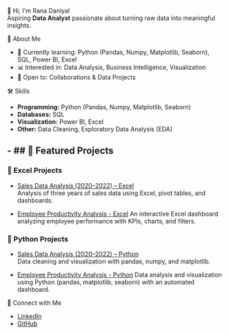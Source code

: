 👋 Hi, I'm Rana Daniyal  
Aspiring **Data Analyst** passionate about turning raw data into meaningful insights.  

🚀 About Me  
- 🌱 Currently learning: Python (Pandas, Numpy, Matplotlib, Seaborn), SQL, Power BI, Excel  
- 📊 Interested in: Data Analysis, Business Intelligence, Visualization  
- 🤝 Open to: Collaborations & Data Projects

🛠️ Skills  
- **Programming:** Python (Pandas, Numpy, Matplotlib, Seaborn)  
- **Databases:** SQL  
- **Visualization:** Power BI, Excel  
- **Other:** Data Cleaning, Exploratory Data Analysis (EDA)

**- ## 📌 Featured Projects**
- 
### 🔹 Excel Projects
- [Sales Data Analysis (2020–2022) – Excel](https://github.com/Daniyal07420/Excel_Sales_Data-2020-2022-)  
  Analysis of three years of sales data using Excel, pivot tables, and dashboards.

- [Employee Productivity Analysis - Excel](https://github.com/Daniyal07420/Excel_Employee-Productivity)
  An interactive Excel dashboard analyzing employee performance with KPIs, charts, and filters.
  
### 🔹 Python Projects
- [Sales Data Analysis (2020–2022) – Python](https://github.com/Daniyal07420/Python_Sales_Data-2020-2022)  
  Data cleaning and visualization with pandas, numpy, and matplotlib.

- [Employee Productivity Analysis - Python](https://github.com/Daniyal07420/Python_Employee-Productivity)
  Data analysis and visualization using Python (pandas, matplotlib, seaborn) with an automated dashboard.  

  
🔗 Connect with Me  
- [LinkedIn](https://www.linkedin.com/in/rana-daniyal-720a43379/)  
- [GitHub](https://github.com/Daniyal07420)  
